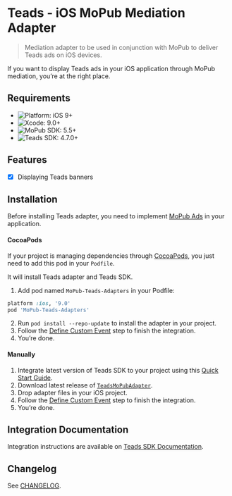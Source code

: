 # Teads - iOS MoPub Mediation Adapter
> Mediation adapter to be used in conjunction with MoPub to deliver Teads ads on iOS devices.

If you want to display Teads ads in your iOS application through MoPub mediation, you’re at the right place.

## Requirements

- ![Platform: iOS 9+](https://img.shields.io/badge/Platform-iOS%209%2B-blue.svg?style=flat)
- ![Xcode: 9.0+](https://img.shields.io/badge/Xcode-9.0+-blue.svg?style=flat)
- ![MoPub SDK: 5.5+](https://img.shields.io/badge/MoPub%20SDK-5.5+-blue.svg?style=flat)
- ![Teads SDK: 4.7.0+](https://img.shields.io/badge/Teads%20SDK-4.7.0+-blue.svg?style=flat)

## Features

- [x] Displaying Teads banners

## Installation

Before installing Teads adapter, you need to implement [MoPub Ads](https://developers.mopub.com/docs/ios/) in your application.

#### CocoaPods

If your project is managing dependencies through [CocoaPods](https://cocoapods.org/), you just need to add this pod in your `Podfile`.

It will install Teads adapter and Teads SDK.

1. Add pod named `MoPub-Teads-Adapters` in your Podfile:

```ruby
platform :ios, '9.0'
pod 'MoPub-Teads-Adapters'
```

2. Run `pod install --repo-update` to install the adapter in your project.
3. Follow the [Define Custom Event](https://support.teads.tv/support/solutions/articles/36000166728-mopub#defining_a_custom_event) step to finish the integration.
4. You’re done.

#### Manually

1. Integrate latest version of Teads SDK to your project using this [Quick Start Guide](http://mobile.teads.tv/sdk/documentation/v4/ios/get-started).
2. Download latest release of [`TeadsMoPubAdapter`](https://github.com/teads/TeadsSDK-iOS/releases).
3. Drop adapter files in your iOS project.
4. Follow the [Define Custom Event](https://support.teads.tv/support/solutions/articles/36000166728-mopub#defining_a_custom_event) step to finish the integration.
5. You’re done.

## Integration Documentation

Integration instructions are available on [Teads SDK Documentation](https://support.teads.tv/support/solutions/articles/36000166728-mopub).

## Changelog

See [CHANGELOG](CHANGELOG.md). 
